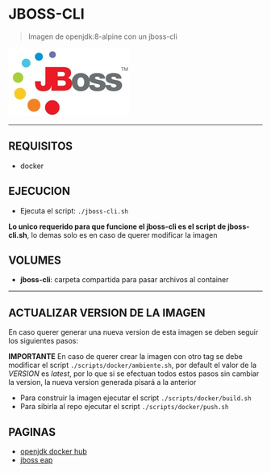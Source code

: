 # JBOSS-CLI

> Imagen de openjdk:8-alpine con un jboss-cli

![alt text](docs/img/jboss.jpg)

---

## REQUISITOS

* docker


## EJECUCION

* Ejecuta el script: `./jboss-cli.sh`

**Lo unico requerido para que funcione el jboss-cli es el script de jboss-cli.sh**, lo demas solo es en caso de querer modificar la imagen

## VOLUMES

* **jboss-cli**: carpeta compartida para pasar archivos al container

---

## ACTUALIZAR VERSION DE LA IMAGEN

En caso querer generar una nueva version de esta imagen se deben seguir los siguientes pasos:

**IMPORTANTE**
En caso de querer crear la imagen con otro tag se debe modificar el script `./scripts/docker/ambiente.sh`, por default el valor de la *VERSION* es *latest*, por lo que si se efectuan todos estos pasos sin cambiar la version, la nueva version generada pisará a la anterior

* Para construir la imagen ejecutar el script `./scripts/docker/build.sh`
* Para sibirla al repo ejecutar el script `./scripts/docker/push.sh`


## PAGINAS

- [openjdk docker hub](https://hub.docker.com/_/openjdk?tab=description)
- [jboss eap](https://developers.redhat.com/products/eap/download)
